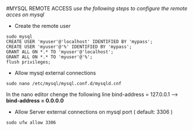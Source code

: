 #MYSQL REMOTE ACCESS
_use the following steps to configure the remote acces on mysql_

- Create the remote user
```
sudo mysql
CREATE USER 'myuser'@'localhost' IDENTIFIED BY 'mypass';
CREATE USER 'myuser'@'%' IDENTIFIED BY 'mypass';
GRANT ALL ON *.* TO 'myuser'@'localhost';
GRANT ALL ON *.* TO 'myuser'@'%';
flush privileges;
```

- Allow mysql external connections
```
sudo nano /etc/mysql/mysql.conf.d/mysqld.cnf
```
In the nano editor chenge the following line
bind-address            = 127.0.0.1 --> **bind-address            = 0.0.0.0**

- Allow Server external connections on mysql port ( default: 3306 )
```
sudo ufw allow 3306
```
